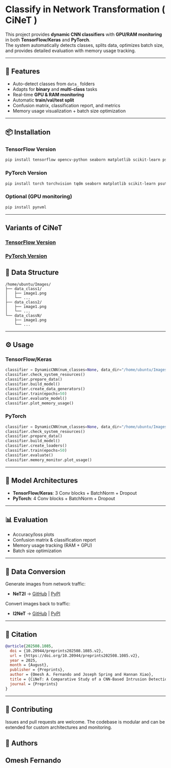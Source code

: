 # Classify in Network Transformation ( CiNeT )

This project provides **dynamic CNN classifiers** with **GPU/RAM monitoring** in both **TensorFlow/Keras** and **PyTorch**.  
The system automatically detects classes, splits data, optimizes batch size, and provides detailed evaluation with memory usage tracking.

---

## 🚀 Features
- Auto-detect classes from `data_` folders  
- Adapts for **binary** and **multi-class** tasks  
- Real-time **GPU & RAM monitoring**  
- Automatic **train/val/test split**  
- Confusion matrix, classification report, and metrics  
- Memory usage visualization + batch size optimization  

---

## 📦 Installation

### TensorFlow Version
```bash
pip install tensorflow opencv-python seaborn matplotlib scikit-learn psutil
```

### PyTorch Version
```bash
pip install torch torchvision tqdm seaborn matplotlib scikit-learn psutil
```

### Optional (GPU monitoring)
```bash
pip install pynvml
```

---
## Variants of CiNeT

### [TensorFlow Version](https://github.com/omeshF/CiNeT/blob/main/cinet_tf_3layer.py)

### [PyTorch Version](https://github.com/omeshF/CiNeT/blob/main/cinet_pt_4layer.py)

## 📂 Data Structure
```
/home/ubuntu/Images/
├── data_class1/
│   ├── image1.png
│   └── ...
├── data_class2/
│   ├── image1.png
│   └── ...
└── data_classN/
    ├── image1.png
    └── ...
```

---

## ⚙️ Usage

### TensorFlow/Keras
```python
classifier = DynamicCNN(num_classes=None, data_dir="/home/ubuntu/Images/")
classifier.check_system_resources()
classifier.prepare_data()
classifier.build_model()
classifier.create_data_generators()
classifier.train(epochs=50)
classifier.evaluate_model()
classifier.plot_memory_usage()
```

### PyTorch
```python
classifier = DynamicCNN(num_classes=None, data_dir="/home/ubuntu/Images/")
classifier.check_system_resources()
classifier.prepare_data()
classifier.build_model()
classifier.create_loaders()
classifier.train(epochs=50)
classifier.evaluate()
classifier.memory_monitor.plot_usage()
```

---

## 🧠 Model Architectures
- **TensorFlow/Keras**: 3 Conv blocks + BatchNorm + Dropout  
- **PyTorch**: 4 Conv blocks + BatchNorm + Dropout  

---

## 📊 Evaluation
- Accuracy/loss plots  
- Confusion matrix & classification report  
- Memory usage tracking (RAM + GPU)  
- Batch size optimization  

---

## 🔄 Data Conversion
Generate images from network traffic:  
- **NeT2I** → [GitHub](https://github.com/omeshF/NeT2I) | [PyPI](https://pypi.org/project/net2i/)  

Convert images back to traffic:  
- **I2NeT** → [GitHub](https://github.com/omeshF/I2NeT) | [PyPI](https://pypi.org/project/i2net/)  

---

## 📖 Citation
```bibtex
@article{202508.1085,
  doi = {10.20944/preprints202508.1085.v2},
  url = {https://doi.org/10.20944/preprints202508.1085.v2},
  year = 2025,
  month = {August},
  publisher = {Preprints},
  author = {Omesh A. Fernando and Joseph Spring and Hannan Xiao},
  title = {CiNeT: A Comparative Study of a CNN-Based Intrusion Detection System with TensorFlow and PyTorch for 5G and Beyond},
  journal = {Preprints}
}
```

---

## 🤝 Contributing
Issues and pull requests are welcome. The codebase is modular and can be extended for custom architectures and monitoring.

## 👥 Authors
Omesh Fernando
---
